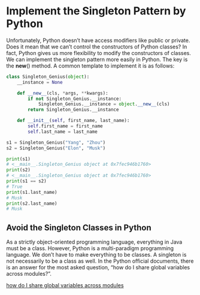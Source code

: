 # Implement the Singleton Pattern by Python

Unfortunately, Python doesn’t have access modifiers like public or private. Does it mean that we can’t control the constructors of Python classes?
In fact, Python gives us more flexibility to modify the constructors of classes. We can implement the singleton pattern more easily in Python. The key is the __new__() method. A common template to implement it is as follows:

```python
class Singleton_Genius(object):
    __instance = None

    def __new__(cls, *args, **kwargs):
        if not Singleton_Genius.__instance:
            Singleton_Genius.__instance = object.__new__(cls)
        return Singleton_Genius.__instance

    def __init__(self, first_name, last_name):
        self.first_name = first_name
        self.last_name = last_name

s1 = Singleton_Genius("Yang", "Zhou")
s2 = Singleton_Genius("Elon", "Musk")

print(s1)
# <__main__.Singleton_Genius object at 0x7fec946b1760>
print(s2)
# <__main__.Singleton_Genius object at 0x7fec946b1760>
print(s1 == s2)
# True
print(s1.last_name)
# Musk
print(s2.last_name)
# Musk
```

## Avoid the Singleton Classes in Python
As a strictly object-oriented programming language, everything in Java must be a class. However, Python is a multi-paradigm programming language. We don’t have to make everything to be classes. A singleton is not necessarily to be a class as well.
In the Python official documents, there is an answer for the most asked question, “how do I share global variables across modules?”.

[how do I share global variables across modules](https://docs.python.org/3/faq/programming.html#how-do-i-share-global-variables-across-modules)
